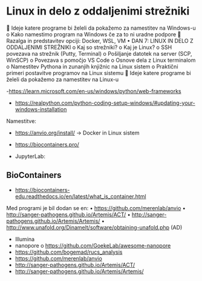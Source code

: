 # Linux in delo z oddaljenimi strežniki

	Ideje katere programe bi želeli da pokažemo za namestitev na Windows-u
o	Kako namestimo program na Windows če za to ni uradne podpore
	Razalga in predstavitev opciji: Docker, WSL, VM
•	DAN 7: LINUX IN DELO Z ODDALJENIMI STREŽNIKI
o	Kaj so strežniki?
o	Kaj je Linux?
o	SSH povezava na strežnik (Putty, Terminal)
o	Pošiljanje datotek na server (SCP, WinSCP)
o	Povezava s pomočjo VS Code
o	Osnove dela z Linux terminalom
o	Namestitev Pythona in zunanjih knjižnic na Linux sistem
o	Praktični primeri postavitve programov  na Linux sistemu
	Ideje katere programe bi želeli da pokažemo za namestitev na Linux-u





-https://learn.microsoft.com/en-us/windows/python/web-frameworks

- https://realpython.com/python-coding-setup-windows/#updating-your-windows-installation


Namestitve:
- https://anvio.org/install/ -> Docker in Linux sistem

- https://biocontainers.pro/
- JupyterLab:

## BioContainers
- https://biocontainers-edu.readthedocs.io/en/latest/what_is_container.html

Med programi je bil dodan se en:
•	https://github.com/merenlab/anvio
•	http://sanger-pathogens.github.io/Artemis/ACT/
•	http://sanger-pathogens.github.io/Artemis/Artemis/
•	http://www.unafold.org/Dinamelt/software/obtaining-unafold.php (AD)

-	Illumina
-	nanopore
o	https://github.com/GoekeLab/awesome-nanopore
-	https://github.com/bogemad/rucs_analysis
-	https://github.com/merenlab/anvio
-	http://sanger-pathogens.github.io/Artemis/ACT/
-	http://sanger-pathogens.github.io/Artemis/Artemis/
